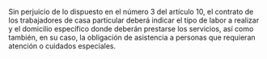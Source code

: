 Sin perjuicio de lo dispuesto en el número 3 del artículo 10, el contrato de los trabajadores de casa particular deberá indicar el tipo de labor a realizar y el domicilio específico donde deberán prestarse los servicios, así como también, en su caso, la obligación de asistencia a personas que requieran atención o cuidados especiales.